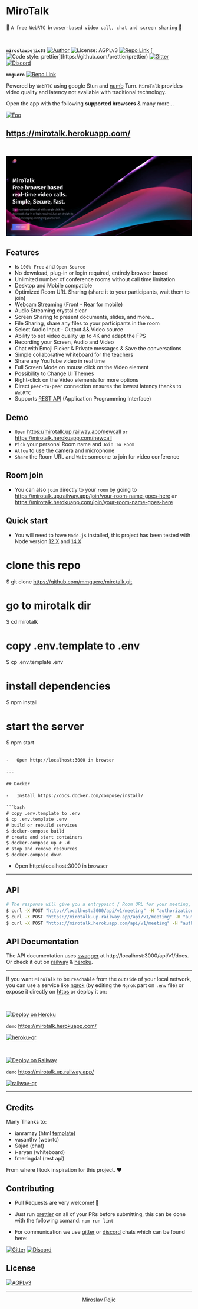 # MiroTalk

🚀 `A free WebRTC browser-based video call, chat and screen sharing` 🚀

<br>

[//]: https://img.shields.io/badge/<LABEL>-<MESSAGE>-<COLOR>

**`miroslavpejic85`** [![Author](https://img.shields.io/badge/Author-Miroslav-brightgreen.svg)](https://www.linkedin.com/in/miroslav-pejic-976a07101/)
![License: AGPLv3](https://img.shields.io/badge/License-AGPLv3-blue.svg)
[![Repo Link](https://img.shields.io/badge/Repo-Link-black.svg)](https://github.com/miroslavpejic85/mirotalk)
[![Code style: prettier](https://img.shields.io/badge/Code_style-Prettier-ff69b4.svg?)](https://github.com/prettier/prettier)
[![Gitter](https://badges.gitter.im/mirotalk/community.svg)](https://gitter.im/mirotalk/community?utm_source=badge&utm_medium=badge&utm_campaign=pr-badge)
[![Discord](https://img.shields.io/badge/Chat-Discord-green)](https://discord.gg/TAeWXJCvBr)

**`mmguero`** [![Repo Link](https://img.shields.io/badge/Repo-Link-black.svg)](https://github.com/mmguero/mirotalk)

Powered by `WebRTC` using google Stun and [numb](http://numb.viagenie.ca/) Turn. `MiroTalk` provides video quality and latency not available with traditional technology.

Open the app with the following **supported browsers** & many more...

[//]: #![webrtc](www/images/webrtc.png)

[![Foo](www/images/browsers.png)](https://mirotalk.herokuapp.com/)

## https://mirotalk.herokuapp.com/

<br>

[![mirotalk](www/images/preview.png)](https://mirotalk.herokuapp.com/)

## Features

-   Is `100% Free` and `Open Source`
-   No download, plug-in or login required, entirely browser based
-   Unlimited number of conference rooms without call time limitation
-   Desktop and Mobile compatible
-   Optimized Room URL Sharing (share it to your participants, wait them to join)
-   Webcam Streaming (Front - Rear for mobile)
-   Audio Streaming crystal clear
-   Screen Sharing to present documents, slides, and more...
-   File Sharing, share any files to your participants in the room
-   Select Audio Input - Output && Video source
-   Ability to set video quality up to 4K and adapt the FPS
-   Recording your Screen, Audio and Video
-   Chat with Emoji Picker & Private messages & Save the conversations
-   Simple collaborative whiteboard for the teachers
-   Share any YouTube video in real time
-   Full Screen Mode on mouse click on the Video element
-   Possibility to Change UI Themes
-   Right-click on the Video elements for more options
-   Direct `peer-to-peer` connection ensures the lowest latency thanks to `WebRTC`
-   Supports [REST API](api/README.md) (Application Programming Interface)

## Demo

-   `Open` https://mirotalk.up.railway.app/newcall `or` https://mirotalk.herokuapp.com/newcall
-   `Pick` your personal Room name and `Join To Room`
-   `Allow` to use the camera and microphone
-   `Share` the Room URL and `Wait` someone to join for video conference

## Room join

-   You can also `join` directly to your `room` by going to https://mirotalk.up.railway.app/join/your-room-name-goes-here `or` https://mirotalk.herokuapp.com/join/your-room-name-goes-here

## Quick start

-   You will need to have `Node.js` installed, this project has been tested with Node version [12.X](https://nodejs.org/en/blog/release/v12.22.1/) and [14.X](https://nodejs.org/en/blog/release/v14.17.5/)

# clone this repo
$ git clone https://github.com/mmguero/mirotalk.git
# go to mirotalk dir
$ cd mirotalk
# copy .env.template to .env
$ cp .env.template .env
# install dependencies
$ npm install
# start the server
$ npm start
```

-   Open http://localhost:3000 in browser

---

## Docker

-   Install https://docs.docker.com/compose/install/

```bash
# copy .env.template to .env
$ cp .env.template .env
# build or rebuild services
$ docker-compose build
# create and start containers
$ docker-compose up # -d
# stop and remove resources
$ docker-compose down
```

-   Open http://localhost:3000 in browser

---

## API

```bash
# The response will give you a entrypoint / Room URL for your meeting, where authorization: API_KEY_SECRET.
$ curl -X POST "http://localhost:3000/api/v1/meeting" -H "authorization: mirotalk_default_secret" -H "Content-Type: application/json"
$ curl -X POST "https://mirotalk.up.railway.app/api/v1/meeting" -H "authorization: mirotalk_default_secret" -H "Content-Type: application/json"
$ curl -X POST "https://mirotalk.herokuapp.com/api/v1/meeting" -H "authorization: mirotalk_default_secret" -H "Content-Type: application/json"
```

## API Documentation

The API documentation uses [swagger](https://swagger.io/) at http://localhost:3000/api/v1/docs. Or check it out on [railway](https://mirotalk.up.railway.app/api/v1/docs) & [heroku](https://mirotalk.herokuapp.com/api/v1/docs).

---

If you want `MiroTalk` to be `reachable` from the `outside` of your local network, you can use a service like [ngrok](https://ngrok.com/) (by editing the `Ngrok` part on `.env` file) or expose it directly on [https](ssl/README.md) or deploy it on:

<br>

[![Deploy on Heroku](https://www.herokucdn.com/deploy/button.svg)](https://www.heroku.com/)

`demo` https://mirotalk.herokuapp.com/

[![heroku-qr](www/images/mirotalk-heroku-qr.png)](https://mirotalk.herokuapp.com/)

<br>

[![Deploy on Railway](https://railway.app/button.svg)](https://railway.app)

`demo` https://mirotalk.up.railway.app/

[![railway-qr](www/images/mirotalk-railway-qr.png)](https://mirotalk.up.railway.app/)

---

## Credits

Many Thanks to:

-   ianramzy (html [template](https://cruip.com/demos/neon/))
-   vasanthv (webrtc)
-   Sajad (chat)
-   i-aryan (whiteboard)
-   fmeringdal (rest api)

From where I took inspiration for this project. ❤️

## Contributing

-   Pull Requests are very welcome! :slightly_smiling_face:
-   Just run [prettier](https://prettier.io) on all of your PRs before submitting, this can be done with the following comand: `npm run lint`

-   For communication we use [gitter](https://gitter.im/) or [discord](https://discord.com/) chats which can be found here:

[![Gitter](https://badges.gitter.im/mirotalk/community.svg)](https://gitter.im/mirotalk/community?utm_source=badge&utm_medium=badge&utm_campaign=pr-badge) [![Discord](https://img.shields.io/badge/chat-discord-green)](https://discord.gg/TAeWXJCvBr)

## License

[![AGPLv3](www/images/AGPLv3.png)](LICENSE)

---

<p align="center"><a href="https://www.linkedin.com/in/miroslav-pejic-976a07101/">Miroslav Pejic</a></p>
